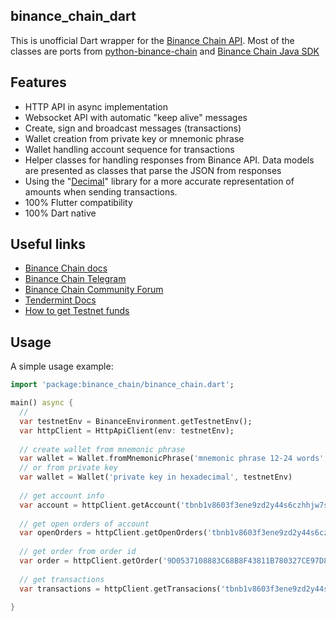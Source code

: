 ## binance_chain_dart

This is unofficial Dart wrapper for the [Binance Chain API](https://docs.binance.org/api-reference/dex-api/paths.html "Binance Chain API").
Most of the classes are ports from [python-binance-chain](https://github.com/sammchardy/python-binance-chain) and [Binance Chain Java SDK](https://github.com/binance-chain/java-sdk)
## Features

* HTTP API in async implementation
* Websocket API with automatic "keep alive" messages
* Create, sign and broadcast messages (transactions)
* Wallet creation from private key or mnemonic phrase
* Wallet handling account sequence for transactions
* Helper classes for handling responses from Binance API. Data models are presented as classes that parse the JSON from responses
* Using the "[Decimal](https://pub.dev/packages/decimal)" library for a more accurate representation of amounts when sending transactions.
* 100% Flutter compatibility
* 100% Dart native

## Useful links
* [Binance Chain docs](https://docs.binance.org/)
* [Binance Chain Telegram](https://t.me/BinanceDEXchange)
* [Binance Chain Community Forum](https://community.binance.org/)
* [Tendermint Docs](https://docs.tendermint.com/master/)
* [How to get Testnet funds](https://academy.binance.com/tutorials/binance-dex-funding-your-testnet-account)

## Usage

A simple usage example:

```dart
import 'package:binance_chain/binance_chain.dart';

main() async {
  //
  var testnetEnv = BinanceEnvironment.getTestnetEnv();
  var httpClient = HttpApiClient(env: testnetEnv);
  
  // create wallet from mnemonic phrase
  var wallet = Wallet.fromMnemonicPhrase('mnemonic phrase 12-24 words', testnetEnv)
  // or from private key
  var wallet = Wallet('private key in hexadecimal', testnetEnv)
  
  // get account info
  var account = httpClient.getAccount('tbnb1v8603f3ene9zd2y44s6czhhjw7sd8gs9v4est4');
  
  // get open orders of account
  var openOrders = httpClient.getOpenOrders('tbnb1v8603f3ene9zd2y44s6czhhjw7sd8gs9v4est4');
  
  // get order from order id
  var order = httpClient.getOrder('9D0537108883C68B8F43811B780327CE97D8E01D-2');
  
  // get transactions
  var transactions = httpClient.getTransacions('tbnb1v8603f3ene9zd2y44s6czhhjw7sd8gs9v4est4');
  
}
```

